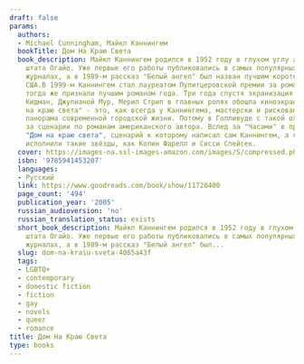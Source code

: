 ```yaml
---
draft: false
params:
  authors:
  - Michael Cunningham, Майкл Каннингем
  bookTitle: Дом На Краю Света
  book_description: Майкл Каннингем родился в 1952 году в глухом углу американского
    штата Огайо. Уже первые его работы публиковались в самых популярных американских
    журналах, а в 1989-м рассказ "Белый ангел" был назван лучшим коротким рассказом
    США.В 1999-м Каннингем стал лауреатом Пулитцеровской премии за роман "Часы", который
    тогда же признали лучшим романом года. Три года спустя экранизация "Часов" с Николь
    Кидман, Джулианой Мур, Мерил Стрип в главных ролях обошла киноэкраны всего мира."Дом
    на краю света" - это, как всегда у Каннингема, мастерски и рискованно написанная
    панорама современной городской жизни. Потому в Голливуде с такой охотой берутся
    за сценарии по романам американского автора. Вслед за "Часами" в прокат вышел
    "Дом на краю света", сценарий к которому написал сам Каннингем, а главные роли
    исполнили такие звёзды, как Колин Фарелл и Сисси Спейсек.
  cover: https://images-na.ssl-images-amazon.com/images/S/compressed.photo.goodreads.com/books/1347004586i/11720400.jpg
  isbn: '9785941453207'
  languages:
  - Русский
  link: https://www.goodreads.com/book/show/11720400
  page_count: '494'
  publication_year: '2005'
  russian_audioversion: 'no'
  russian_translation_status: exists
  short_book_description: Майкл Каннингем родился в 1952 году в глухом углу американского
    штата Огайо. Уже первые его работы публиковались в самых популярных американских
    журналах, а в 1989-м рассказ "Белый ангел" был...
  slug: dom-na-kraiu-sveta-4065a43f
  tags:
  - LGBTQ+
  - contemporary
  - domestic fiction
  - fiction
  - gay
  - novels
  - queer
  - romance
title: Дом На Краю Света
type: books
---
```

